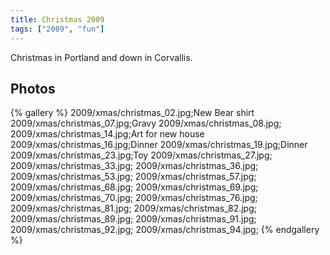 ```yaml
---
title: Christmas 2009
tags: ["2009", "fun"]
---
```

Christmas in Portland and down in Corvallis.

## Photos 

{% gallery %} 
2009/xmas/christmas_02.jpg;New Bear shirt
2009/xmas/christmas_07.jpg;Gravy
2009/xmas/christmas_08.jpg;
2009/xmas/christmas_14.jpg;Art for new house
2009/xmas/christmas_16.jpg;Dinner
2009/xmas/christmas_19.jpg;Dinner
2009/xmas/christmas_23.jpg;Toy 
2009/xmas/christmas_27.jpg;
2009/xmas/christmas_33.jpg;
2009/xmas/christmas_36.jpg;
2009/xmas/christmas_53.jpg;
2009/xmas/christmas_57.jpg;
2009/xmas/christmas_68.jpg;
2009/xmas/christmas_69.jpg;
2009/xmas/christmas_70.jpg;
2009/xmas/christmas_76.jpg;
2009/xmas/christmas_81.jpg;
2009/xmas/christmas_82.jpg;
2009/xmas/christmas_89.jpg;
2009/xmas/christmas_91.jpg;
2009/xmas/christmas_92.jpg;
2009/xmas/christmas_94.jpg;
{% endgallery %}
